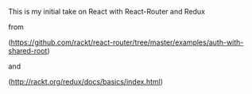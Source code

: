 This is my initial take on React with React-Router and Redux

from

(https://github.com/rackt/react-router/tree/master/examples/auth-with-shared-root)

and

(http://rackt.org/redux/docs/basics/index.html)

